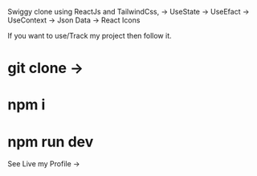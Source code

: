 Swiggy clone using ReactJs and TailwindCss,
-> UseState
-> UseEfact
-> UseContext
-> Json Data
-> React Icons



If you want to use/Track my project then follow it.

# git clone -> 
# npm i 
# npm run dev


See Live my Profile -> 